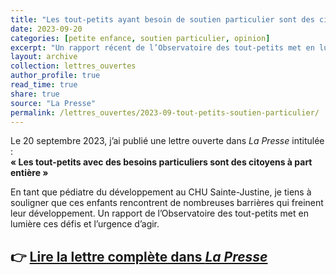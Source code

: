```yaml
---
title: "Les tout-petits ayant besoin de soutien particulier sont des citoyens à part entière"
date: 2023-09-20
categories: [petite enfance, soutien particulier, opinion]
excerpt: "Un rapport récent de l’Observatoire des tout-petits met en lumière les nombreuses barrières rencontrées par les jeunes enfants ayant des besoins particuliers. En tant que pédiatre du développement, je souligne l’importance d’améliorer l’accès et la qualité des services publics pour ces enfants et leurs familles."
layout: archive
collection: lettres_ouvertes
author_profile: true
read_time: true
share: true
source: "La Presse"
permalink: /lettres_ouvertes/2023-09-tout-petits-soutien-particulier/
---
```


Le 20 septembre 2023, j’ai publié une lettre ouverte dans *La Presse* intitulée :  
**« Les tout-petits avec des besoins particuliers sont des citoyens à part entière »**

En tant que pédiatre du développement au CHU Sainte-Justine, je tiens à souligner que ces enfants rencontrent de nombreuses barrières qui freinent leur développement. Un rapport de l’Observatoire des tout-petits met en lumière ces défis et l’urgence d’agir.

👉 [Lire la lettre complète dans *La Presse*](https://www.lapresse.ca/dialogue/opinions/2023-09-20/les-tout-petits-ayant-besoin-de-soutien-particulier-sont-des-citoyens-a-part-entiere.php)
---
